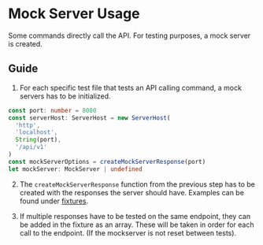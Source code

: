 <!--
SPDX-FileCopyrightText: 2024 grow platform GmbH

SPDX-License-Identifier: MIT
-->

# Mock Server Usage

Some commands directly call the API. For testing purposes, a mock server is created.

## Guide

1. For each specific test file that tests an API calling command, a mock servers has to be initialized.

```ts
const port: number = 8080
const serverHost: ServerHost = new ServerHost(
  'http',
  'localhost',
  String(port),
  '/api/v1'
)
const mockServerOptions = createMockServerResponse(port)
let mockServer: MockServer | undefined
```

2. The `createMockServerResponse` function from the previous step has to be created with the responses the server should have. Examples can be found under [fixtures](../fixtures/).

3. If multiple responses have to be tested on the same endpoint, they can be added in the fixture as an array. These will be taken in order for each call to the endpoint. (If the mockserver is not reset between tests).
